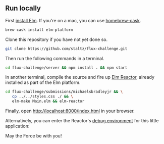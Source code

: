 ## Run locally

First [install Elm](http://elm-lang.org/install). If you're on a mac, you can
use [homebrew-cask](http://caskroom.io/).

```bash
brew cask install elm-platform
```

Clone this repository if you have not yet done so.

```bash
git clone https://github.com/staltz/flux-challenge.git
```

Then run the following commands in a terminal.

```bash
cd flux-challenge/server && npm install . && npm start
```

In another terminal, compile the source and fire up
[Elm Reactor](https://github.com/elm-lang/elm-reactor), already installed as
part of the Elm platform.

```bash
cd flux-challenge/submissions/michaelsbradleyjr && \
   cp ../../styles.css ./ && \
   elm-make Main.elm && elm-reactor
```

Finally, open [http://localhost:8000/index.html](http://localhost:8000/index.html) in your browser.

Alternatively, you can enter the Reactor's [debug environment](http://localhost:8000/Main.elm?debug) for this little application:

May the Force be with you!
